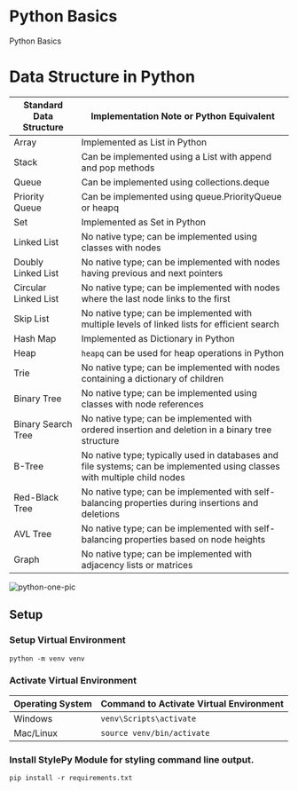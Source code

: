 # Python Basics
Python Basics

# Data Structure in Python

| Standard Data Structure | Implementation Note or Python Equivalent      |
|-------------------------|----------------------------------------------|
| Array                   | Implemented as List in Python                |
| Stack                   | Can be implemented using a List with append and pop methods |
| Queue                   | Can be implemented using collections.deque   |
| Priority Queue          | Can be implemented using queue.PriorityQueue or heapq |
| Set                     | Implemented as Set in Python                 |
| Linked List             | No native type; can be implemented using classes with nodes |
| Doubly Linked List      | No native type; can be implemented with nodes having previous and next pointers |
| Circular Linked List    | No native type; can be implemented with nodes where the last node links to the first |
| Skip List               | No native type; can be implemented with multiple levels of linked lists for efficient search |
| Hash Map                | Implemented as Dictionary in Python          |
| Heap                    | `heapq` can be used for heap operations in Python |
| Trie                    | No native type; can be implemented with nodes containing a dictionary of children |
| Binary Tree             | No native type; can be implemented using classes with node references |
| Binary Search Tree      | No native type; can be implemented with ordered insertion and deletion in a binary tree structure |
| B-Tree                  | No native type; typically used in databases and file systems; can be implemented using classes with multiple child nodes |
| Red-Black Tree          | No native type; can be implemented with self-balancing properties during insertions and deletions |
| AVL Tree                | No native type; can be implemented with self-balancing properties based on node heights |
| Graph                   | No native type; can be implemented with adjacency lists or matrices |



![python-one-pic](https://github.com/web-slate/python-basics/assets/1652629/b7c0e938-1eab-4259-a098-3cc9cf8d17f2)


## Setup

### Setup Virtual Environment

```
python -m venv venv
```

### Activate Virtual Environment

| Operating System | Command to Activate Virtual Environment |
|------------------|----------------------------------------|
| Windows          | `venv\Scripts\activate`                |
| Mac/Linux        | `source venv/bin/activate`             |


### Install StylePy Module for styling command line output.

```
pip install -r requirements.txt
```